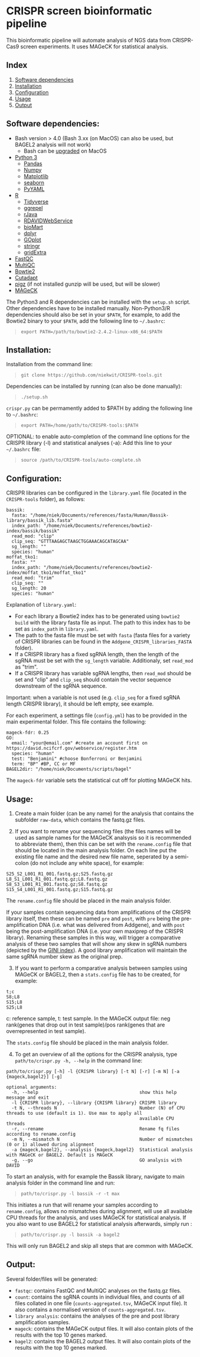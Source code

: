 # CRISPR screen bioinformatic pipeline

This bioinformatic pipeline will automate analysis of NGS data from CRISPR-Cas9 screen experiments. It uses MAGeCK for statistical analysis.


## Index

1. [Software dependencies](https://github.com/niekwit/CRISPR-tools#software-dependencies)
2. [Installation](https://github.com/niekwit/CRISPR-tools#installation)
3. [Configuration](https://github.com/niekwit/CRISPR-tools#configuration)
4. [Usage](https://github.com/niekwit/CRISPR-tools#usage)
5. [Output](https://github.com/niekwit/CRISPR-tools#output)

## Software dependencies:

- Bash version > 4.0 (Bash 3.xx (on MacOS) can also be used, but BAGEL2 analysis will not work)
	- Bash can be [upgraded](https://www.shell-tips.com/mac/upgrade-bash/) on MacOS
- [Python 3](https://www.python.org/)
	- [Pandas](https://pandas.pydata.org/) 
	- [Numpy](https://numpy.org/)
	- [Matplotlib](https://matplotlib.org/stable/index.html)
	- [seaborn](https://seaborn.pydata.org/index.html)
	- [PyYAML](https://pyyaml.org/)
- [R](https://www.r-project.org/)
	- [Tidyverse](https://www.tidyverse.org/)
	- [ggrepel](https://www.rdocumentation.org/packages/ggrepel/versions/0.9.1)
	- [rJava](https://cran.r-project.org/web/packages/rJava/index.html)
	- [RDAVIDWebService](https://www.bioconductor.org/packages/release/bioc/html/RDAVIDWebService.html)
	- [bioMart](https://bioconductor.org/packages/release/bioc/html/biomaRt.html)
	- [dplyr](https://www.rdocumentation.org/packages/dplyr/versions/0.7.8)
	- [GOplot](https://wencke.github.io/)
	- [stringr](https://www.rdocumentation.org/packages/stringr/versions/1.4.0)
	- [gridExtra](https://cran.r-project.org/web/packages/gridExtra/)
- [FastQC](https://www.bioinformatics.babraham.ac.uk/projects/fastqc/)
- [MultiQC](https://multiqc.info/)
- [Bowtie2](http://bowtie-bio.sourceforge.net/bowtie2/index.shtml) 
- [Cutadapt](https://cutadapt.readthedocs.io/en/stable/)
- [pigz](https://zlib.net/pigz/) (if not installed gunzip will be used, but will be slower)
- [MAGeCK](https://sourceforge.net/p/mageck/wiki/Home/)

The Python3 and R dependencies can be installed with the `setup.sh` script. Other dependencies have to be installed manually. Non-Python3/R dependencies should also be set in your `$PATH`,
for example, to add the Bowtie2 binary to your `$PATH`, add the following line to `~/.bashrc`:
> `export PATH=/path/to/bowtie2-2.4.2-linux-x86_64:$PATH`


## Installation:

Installation from the command line:
> `git clone https://github.com/niekwit/CRISPR-tools.git`

Dependencies can be installed by running (can also be done manually):
> `./setup.sh`

`crispr.py` can be permamently added to $PATH by adding the following line to `~/.bashrc`:
> `export PATH=/home/path/to/CRISPR-tools:$PATH`

OPTIONAL: to enable auto-completion of the command line options for the CRISPR library (-l) and statistical analyses (-a):
Add this line to your `~/.bashrc` file:
> `source /path/to/CRISPR-tools/auto-complete.sh`

## Configuration:

CRISPR libraries can be configured in the `library.yaml` file (located in the `CRISPR-tools` folder), as follows:
```
bassik:
  fasta: "/home/niek/Documents/references/fasta/Human/Bassik-library/bassik_lib.fasta"
  index_path: "/home/niek/Documents/references/bowtie2-index/bassik/bassik"
  read_mod: "clip"
  clip_seq: "GTTTAAGAGCTAAGCTGGAAACAGCATAGCAA"
  sg_length: ""
  species: "human"
moffat_tko1:
  fasta: ""
  index_path: "/home/niek/Documents/references/bowtie2-index/moffat_tko1/moffat_tko1"
  read_mod: "trim"
  clip_seq: ""
  sg_length: 20
  species: "human"
```
Explanation of `library.yaml`:
* For each library a Bowtie2 index has to be generated using `bowtie2 build` with the library fasta file as input. The path to this index has to be set as `index_path` in `library.yaml`. 
* The path to the fasta file must be set with `fasta` (fasta files for a variety of CRISPR libraries can be found in the `Addgene_CRISPR_libraries_FASTA` folder).
* If a CRISPR library has a fixed sgRNA length, then the length of the sgRNA must be set with the `sg_length` variable. Additionaly, set `read_mod` as "trim".
* If a CRISPR library has variable sgRNA lengths, then `read_mod` should be set and "clip" and `clip_seq` should contain the vector sequence downstream of the sgRNA sequence.

Important: when a variable is not used (e.g. `clip_seq` for a fixed sgRNA length CRISPR library), it should be left empty, see example.

For each experiment, a settings file (`config.yml`) has to be provided in the main experimental folder. This file contains the following:
```
mageck-fdr: 0.25
GO:
  email: "your@email.com" #create an account first on https://david.ncifcrf.gov/webservice/register.htm
  species: "human"
  test: "Benjamini" #choose Bonferroni or Benjamini
  term: "BP" #BP, CC or MF
BAGEL2dir: "/home/niek/Documents/scripts/bagel"
```
The `mageck-fdr` variable sets the statistical cut off for plotting MAGeCK hits. 
## Usage:

1. Create a main folder (can be any name) for the analysis that contains the subfolder `raw-data`, which contains the fastq.gz files.

2. If you want to rename your sequencing files (the files names will be used as sample names for the MAGeCK analsysis so it is recommended to abbreviate them), then this can be set with the `rename.config` file that should be located in the main analysis folder.
On each line put the existing file name and the desired new file name, seperated by a semi-colon (do not include any white space), for example:
```
S25_S2_L001_R1_001.fastq.gz;S25.fastq.gz
L8_S1_L001_R1_001.fastq.gz;L8.fastq.gz
S8_S3_L001_R1_001.fastq.gz;S8.fastq.gz
S15_S4_L001_R1_001.fastq.gz;S15.fastq.gz
```
The `rename.config` file should be placed in the main analysis folder.

If your samples contain sequencing data from amplifications of the CRISPR library itself, then these can be named `pre` and `post`, with `pre` being the pre-amplification DNA (i.e. what was delivered from Addgene), and  with `post` being the post-amplification DNA (i.e. your own maxiprep of the CRISPR library). Renaming these samples in this way, will trigger a comparative analysis of these two samples that will show any skew in sgRNA numbers (depicted by the [GINI index](https://en.wikipedia.org/wiki/Gini_coefficient)). A good library amplification will maintain the same sgRNA number skew as the original prep.

3. If you want to perform a comparative analysis between samples using MAGeCK or BAGEL2, then a `stats.config` file has to be created, for example:
```
t;c
S8;L8
S15;L8
S25;L8
```
c: reference sample, t: test sample. In the MAGeCK output file: neg rank(genes that drop out in test sample)/pos rank(genes that are overrepresented in test sample).

The `stats.config` file should be placed in the main analysis folder.

4. To get an overview of all the options for the CRISPR analysis, type `path/to/crispr.py -h, --help` in the command line: 
```
path/to/crispr.py [-h] -l {CRISPR library} [-t N] [-r] [-m N] [-a {mageck,bagel2}] [-g]

optional arguments:
  -h, --help                                      show this help message and exit
  -l {CRISPR library}, --library {CRISPR library} CRISPR library
  -t N, --threads N                               Number (N) of CPU threads to use (default is 1). Use max to apply all
                                                  available CPU threads
  -r, --rename                                    Rename fq files according to rename.config
  -m N, --mismatch N                              Number of mismatches (0 or 1) allowed during alignment
  -a {mageck,bagel2}, --analysis {mageck,bagel2}  Statistical analysis with MAGeCK or BAGEL2. Default is MAGeCK
  -g, --go                                        GO analysis with DAVID
```
To start an analysis, with for example the Bassik library, navigate to main analysis folder in the command line and run:

> `path/to/crispr.py -l bassik -r -t max`

This initiates a run that will rename your samples according to `rename.config`, allows no mismatches during alignment, will use all available CPU threads for the analysis, and uses MAGeCK for statistical analysis. 
If you also want to use BAGEL2 for statistical analysis afterwards, simply run :
> `path/to/crispr.py -l bassik -a bagel2`

This will only run BAGEL2 and skip all steps that are common with MAGeCK.

## Output:

Several folder/files will be generated:

* `fastqc`: contains FastQC and MultiQC analyses on the fastq.gz files.
* `count`: contains the sgRNA counts in individual files, and counts of all files collated in one file (`counts-aggregated.tsv`, MAGeCK input file). It also contains a normalised version of `counts-aggregated.tsv`.
* `library analysis`: contains the analyses of the pre and post library amplification samples.
* `mageck`: contains the MAGeCK output files. It will also contain plots of the results with the top 10 genes marked.
* `bagel2`: contains the BAGEL2 output files. It will also contain plots of the results with the top 10 genes marked.

